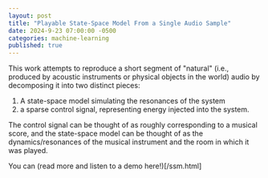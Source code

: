 ```yaml
---
layout: post
title: "Playable State-Space Model From a Single Audio Sample"
date: 2024-9-23 07:00:00 -0500
categories: machine-learning
published: true
---
```


This work attempts to reproduce a short segment of "natural" (i.e., produced by acoustic
instruments or physical objects in the world) audio by decomposing it into two distinct pieces:

1. A state-space model simulating the resonances of the system
2. a sparse control signal, representing energy injected into the system.

The control signal can be thought of as roughly corresponding to a musical score, and the state-space model
can be thought of as the dynamics/resonances of the musical instrument and the room in which it was played.

You can (read more and listen to a demo here!)[/ssm.html]